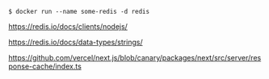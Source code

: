 ```
$ docker run --name some-redis -d redis
```

https://redis.io/docs/clients/nodejs/

https://redis.io/docs/data-types/strings/

https://github.com/vercel/next.js/blob/canary/packages/next/src/server/response-cache/index.ts

